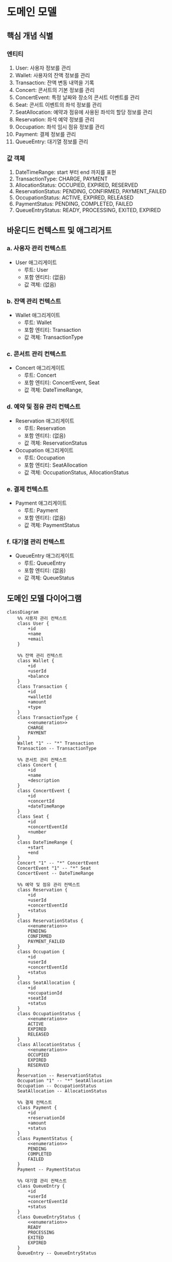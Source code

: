 # 도메인 모델

## 핵심 개념 식별

### 엔티티

1. User: 사용자 정보를 관리
2. Wallet: 사용자의 잔액 정보를 관리
3. Transaction: 잔액 변동 내역을 기록
4. Concert: 콘서트의 기본 정보를 관리
5. ConcertEvent: 특정 날짜와 장소의 콘서트 이벤트를 관리
6. Seat: 콘서트 이벤트의 좌석 정보를 관리
7. SeatAllocation: 예약과 점유에 사용된 좌석의 할당 정보를 관리
8. Reservation: 좌석 예약 정보를 관리
9. Occupation: 좌석 임시 점유 정보를 관리
10. Payment: 결제 정보를 관리
11. QueueEntry: 대기열 정보를 관리

### 값 객체

1. DateTimeRange: start 부터 end 까지를 표현
2. TransactionType: CHARGE, PAYMENT
3. AllocationStatus: OCCUPIED, EXPIRED, RESERVED
4. ReservationStatus: PENDING, CONFIRMED, PAYMENT_FAILED
5. OccupationStatus: ACTIVE, EXPIRED, RELEASED
6. PaymentStatus: PENDING, COMPLETED, FAILED
7. QueueEntryStatus: READY, PROCESSING, EXITED, EXPIRED

## 바운디드 컨텍스트 및 애그리거트

### a. 사용자 관리 컨텍스트

- User 애그리게이트
    - 루트: User
    - 포함 엔티티: (없음)
    - 값 객체: (없음)

### b. 잔액 관리 컨텍스트

- Wallet 애그리게이트
    - 루트: Wallet
    - 포함 엔티티: Transaction
    - 값 객체: TransactionType

### c. 콘서트 관리 컨텍스트

- Concert 애그리게이트
    - 루트: Concert
    - 포함 엔티티: ConcertEvent, Seat
    - 값 객체: DateTimeRange, 

### d. 예약 및 점유 관리 컨텍스트

- Reservation 애그리게이트
    - 루트: Reservation
    - 포함 엔티티: (없음)
    - 값 객체: ReservationStatus
- Occupation 애그리게이트
    - 루트: Occupation
    - 포함 엔티티: SeatAllocation
    - 값 객체: OccupationStatus, AllocationStatus

### e. 결제 컨텍스트

- Payment 애그리게이트
    - 루트: Payment
    - 포함 엔티티: (없음)
    - 값 객체: PaymentStatus

### f. 대기열 관리 컨텍스트

- QueueEntry 애그리게이트
    - 루트: QueueEntry
    - 포함 엔티티: (없음)
    - 값 객체: QueueStatus

## 도메인 모델 다이어그램

```mermaid
classDiagram
    %% 사용자 관리 컨텍스트
    class User {
        +id
        +name
        +email
    }

    %% 잔액 관리 컨텍스트
    class Wallet {
        +id
        +userId
        +balance
    }
    class Transaction {
        +id
        +walletId
        +amount
        +type
    }
    class TransactionType {
        <<enumeration>>
        CHARGE
        PAYMENT
    }
    Wallet "1" -- "*" Transaction
    Transaction -- TransactionType

    %% 콘서트 관리 컨텍스트
    class Concert {
        +id
        +name
        +description
    }
    class ConcertEvent {
        +id
        +concertId
        +dateTimeRange
    }
    class Seat {
        +id
        +concertEventId
        +number
    }
    class DateTimeRange {
        +start
        +end
    }
    Concert "1" -- "*" ConcertEvent
    ConcertEvent "1" -- "*" Seat
    ConcertEvent -- DateTimeRange

    %% 예약 및 점유 관리 컨텍스트
    class Reservation {
        +id
        +userId
        +concertEventId
        +status
    }
    class ReservationStatus {
        <<enumeration>>
        PENDING
        CONFIRMED
        PAYMENT_FAILED
    }
    class Occupation {
        +id
        +userId
        +concertEventId
        +status
    }
    class SeatAllocation {
        +id
        +occupationId
        +seatId
        +status
    }
    class OccupationStatus {
        <<enumeration>>
        ACTIVE
        EXPIRED
        RELEASED
    }
    class AllocationStatus {
        <<enumeration>>
        OCCUPIED
        EXPIRED
        RESERVED
    }
    Reservation -- ReservationStatus
    Occupation "1" -- "*" SeatAllocation
    Occupation -- OccupationStatus
    SeatAllocation -- AllocationStatus

    %% 결제 컨텍스트
    class Payment {
        +id
        +reservationId
        +amount
        +status
    }
    class PaymentStatus {
        <<enumeration>>
        PENDING
        COMPLETED
        FAILED
    }
    Payment -- PaymentStatus

    %% 대기열 관리 컨텍스트
    class QueueEntry {
        +id
        +userId
        +concertEventId
        +status
    }
    class QueueEntryStatus {
        <<enumeration>>
        READY
        PROCESSING
        EXITED
        EXPIRED
    }
    QueueEntry -- QueueEntryStatus
```